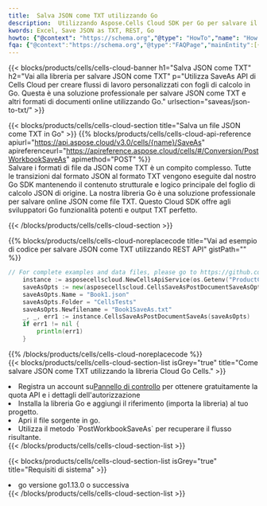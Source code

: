 ```yaml
---
title:  Salva JSON come TXT utilizzando Go
description:  Utilizzando Aspose.Cells Cloud SDK per Go per salvare il file in formato JSON come file in formato TXT.
kwords: Excel, Save JSON as TXT, REST, Go
howto: {"@context": "https://schema.org","@type": "HowTo","name": "How to save JSON as TXT using the Cells Cloud Go library.","description": "How to save JSON as TXT using the Cells Cloud Go library.","image": {"@type": "ImageObject"},"url": "/go/saveas/json-to-txt/","step": [{ "@type": "HowToStep","name": "How to save JSON as TXT using the Cells Cloud Go library. step 1", "image": {"@type": "ImageObject",},"url": "/go/saveas/json-to-txt/","text": "Register an account at <a href='https://dashboard.aspose.cloud/'>Dashboard</a> to get free API quota & authorization details",},{ "@type": "HowToStep","name": "How to save JSON as TXT using the Cells Cloud Go library. step 1", "image": {"@type": "ImageObject",},"url": "/go/saveas/json-to-txt/","text": "Install Go library and add the reference (import the library) to your project.",},{ "@type": "HowToStep","name": "How to save JSON as TXT using the Cells Cloud Go library. step 1", "image": {"@type": "ImageObject",},"url": "/go/saveas/json-to-txt/","text": "Open the source file in go.",},{ "@type": "HowToStep","name": "How to save JSON as TXT using the Cells Cloud Go library. step 1", "image": {"@type": "ImageObject",},"url": "/go/saveas/json-to-txt/","text": "Use the `PostWorkbookSaveAs` method to retrieve the resulting stream.",}, ],"supply": {"@type": "HowToSupply","name": "document"},"tool": [{"@type": "HowToTool","name": "Goland, Visual Studio Code, Eclipse"},{"@type": "HowToTool","name": "Aspose Cells"}],"totalTime": "PT6M"}
fqa: {"@context":"https://schema.org","@type":"FAQPage","mainEntity":[{"@type":"Question","name":"Why save file as other formats file in C# using REST API?","acceptedAnswer":{"@type":"Answer","text":"Documents are encoded in many ways, and some files may be incompatible with the software you use. To open and read such files, just save them as appropriate file formats.<br/><ol><li>Install .NET SDK and add the reference (import the library) to your project.</li><li>Open the source file in C# using REST API.</li><li>Call the PostWorkbookSaveAsRequest() method, passing an output filename with required extension.</li><li>Get the result of save as a separate file.</li></ol>"}},{"@type":"Question","name":"What file formats can I save as with your C# library?","acceptedAnswer":{"@type":"Answer","text":"We support a variety of file formats for conversion using .NET library, including XLSX, Excel, xls , PDF, CSV, HTML, Markdown, XML, PNG, JPG, TIFF, Json, TXT and many more."}},{"@type":"Question","name":"What is the maximum allowed file size for conversion using this .NET library?","acceptedAnswer":{"@type":"Answer","text":"There are no file size limits for format conversions using .NET library."}}]}
---
```

{{< blocks/products/cells/cells-cloud-banner h1="Salva JSON come TXT" h2="Vai alla libreria per salvare JSON come TXT" p="Utilizza SaveAs API di Cells Cloud per creare flussi di lavoro personalizzati con fogli di calcolo in Go. Questa è una soluzione professionale per salvare JSON come TXT e altri formati di documenti online utilizzando Go." urlsection="saveas/json-to-txt/" >}}

{{< blocks/products/cells/cells-cloud-section title="Salva un file JSON come TXT in Go" >}}
{{% blocks/products/cells/cells-cloud-api-reference apiurl="https://api.aspose.cloud/v3.0/cells/{name}/SaveAs" apireferenceurl="https://apireference.aspose.cloud/cells/#/Conversion/PostWorkbookSaveAs" apimethod="POST" %}}
<br/>
Salvare i formati di file da JSON come TXT è un compito complesso. Tutte le transizioni dal formato JSON al formato TXT vengono eseguite dal nostro Go SDK mantenendo il contenuto strutturale e logico principale del foglio di calcolo JSON di origine. La nostra libreria Go è una soluzione professionale per salvare online JSON come file TXT. Questo Cloud SDK offre agli sviluppatori Go funzionalità potenti e output TXT perfetto.

{{< /blocks/products/cells/cells-cloud-section >}}

{{% blocks/products/cells/cells-cloud-noreplacecode title="Vai ad esempio di codice per salvare JSON come TXT utilizzando REST API" gistPath="" %}}
  
```go
// For complete examples and data files, please go to https://github.com/aspose-cells-cloud/aspose-cells-cloud-go/
    instance := asposecellscloud.NewCellsApiService(os.Getenv("ProductClientId"), os.Getenv("ProductClientSecret"))
    saveAsOpts := new(asposecellscloud.CellsSaveAsPostDocumentSaveAsOpts)
    saveAsOpts.Name = "Book1.json"
    saveAsOpts.Folder = "CellsTests"
    saveAsOpts.Newfilename = "Book1SaveAs.txt"
    _, _, err1 := instance.CellsSaveAsPostDocumentSaveAs(saveAsOpts)
    if err1 != nil {
	    println(err1)
    }
```
  
{{% /blocks/products/cells/cells-cloud-noreplacecode %}}
<br/>
{{< blocks/products/cells/cells-cloud-section-list isGrey="true" title="Come salvare JSON come TXT utilizzando la libreria Cloud Go Cells." >}}
<li> Registra un account su<a href="https://dashboard.aspose.cloud/">Pannello di controllo</a> per ottenere gratuitamente la quota API e i dettagli dell'autorizzazione</li>
<li>Installa la libreria Go e aggiungi il riferimento (importa la libreria) al tuo progetto.</li>
<li>Apri il file sorgente in go.</li>
<li>Utilizza il metodo `PostWorkbookSaveAs` per recuperare il flusso risultante.</li>
{{< /blocks/products/cells/cells-cloud-section-list >}}

{{< blocks/products/cells/cells-cloud-section-list isGrey="true" title="Requisiti di sistema" >}}
<li>go versione go1.13.0 o successiva</li>
{{< /blocks/products/cells/cells-cloud-section-list >}}
